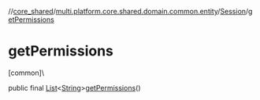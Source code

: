 //[core_shared](../../../index.md)/[multi.platform.core.shared.domain.common.entity](../index.md)/[Session](index.md)/[getPermissions](get-permissions.md)

# getPermissions

[common]\

public final [List](https://developer.android.com/reference/kotlin/java/util/List.html)&lt;[String](https://developer.android.com/reference/kotlin/java/lang/String.html)&gt;[getPermissions](get-permissions.md)()
